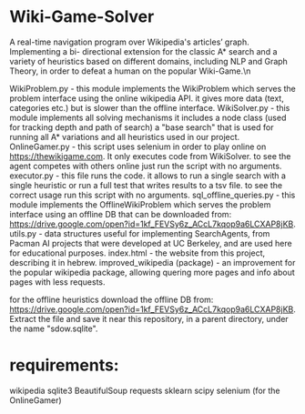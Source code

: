 # Wiki-Game-Solver
A real-time navigation program over Wikipedia's articles’ graph. Implementing a bi- directional extension for the classic A* search and a variety of heuristics based on  different domains, including NLP and Graph Theory, in order to defeat a human on the popular Wiki-Game.\n

 WikiProblem.py - this module implements the WikiProblem which serves the problem interface using the online wikipedia API. it gives more data (text, categories etc.) but is slower than the offline interface.
 WikiSolver.py - this module implements all solving mechanisms it includes a node class (used for tracking depth and path of search) a "base search" that is used for running all A* variations and all heuristics used in our project.
 OnlineGamer.py - this script uses selenium in order to play online on https://thewikigame.com. It only executes code from WikiSolver. to see the agent competes with others online just run the script with no arguments.
 executor.py - this file runs the code. it allows to run a single search with a single heuristic or run a full test that writes results to a tsv file. to see the correct usage run this script with no arguments.
 sql_offline_queries.py - this module implements the OfflineWikiProblem which serves the problem interface using an offline DB that can be downloaded from: https://drive.google.com/open?id=1kf_FEVSy6z_ACcL7kqop9a6LCXAP8jKB.
 utils.py - data structures useful for implementing SearchAgents, from Pacman AI projects that were developed at UC Berkeley, and are used here for educational purposes.
 index.html - the website from this project, describing it in hebrew.
 improved_wikipedia (package) - an improvement for the popular wikipedia package, allowing quering more pages and info about pages with less requests. 
 
 for the offline heuristics download the offline DB from: https://drive.google.com/open?id=1kf_FEVSy6z_ACcL7kqop9a6LCXAP8jKB. Extract the file and save it near this repository, in a parent directory, under the name "sdow.sqlite".
# requirements:
wikipedia
sqlite3
BeautifulSoup
requests
sklearn
scipy
selenium (for the OnlineGamer)
